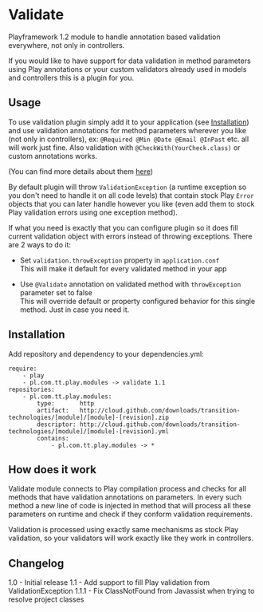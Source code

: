 Validate
=========

Playframework 1.2 module to handle annotation based validation everywhere, not only in controllers.

If you would like to have support for data validation in method parameters using Play annotations
or your custom validators already used in models and controllers this is a plugin for you.

Usage
-----
To use validation plugin simply add it to your application (see [Installation](#Installation))
and use validation annotations for method parameters wherever you like (not only in controllers), ex:
```@Required @Min @Date @Email @InPast``` etc. all will work just fine.
Also validation with ```@CheckWith(YourCheck.class)``` or custom annotations works.

(You can find more details about them [here](http://www.playframework.org/documentation/1.2.5/validation#annotations))

By default plugin will throw ```ValidationException``` (a runtime exception so you don't
need to handle it on all code levels) that contain stock Play ```Error``` objects that you can later handle
however you like (even add them to stock Play validation errors using one exception method).

If what you need is exactly that you can configure plugin so it does fill current validation object
with errors instead of throwing exceptions. There are 2 ways to do it:

* Set ```validation.throwException``` property in ```application.conf```<br>
This will make it default for every validated method in your app

* Use ```@Validate``` annotation on validated method with ```throwException``` parameter set to false<br>
This will override default or property configured behavior for this single method. Just in case you need it.

Installation
------------
Add repository and dependency to your dependencies.yml:
  
    require:
		- play
		- pl.com.tt.play.modules -> validate 1.1
	repositories:
		- pl.com.tt.play.modules:
			type:       http
			artifact:   http://cloud.github.com/downloads/transition-technologies/[module]/[module]-[revision].zip
			descriptor: http://cloud.github.com/downloads/transition-technologies/[module]/[module]-[revision].yml
			contains:
				- pl.com.tt.play.modules -> *

How does it work
----------------
Validate module connects to Play compilation process and checks for all methods that have validation annotations
on parameters. In every such method a new line of code is injected in method that will process
all these parameters on runtime and check if they conform validation requirements.

Validation is processed using exactly same mechanisms as stock Play validation, so your validators will work
exactly like they work in controllers.

Changelog
---------

1.0 - Initial release
1.1 - Add support to fill Play validation from ValidationException
1.1.1 - Fix ClassNotFound from Javassist when trying to resolve project classes


